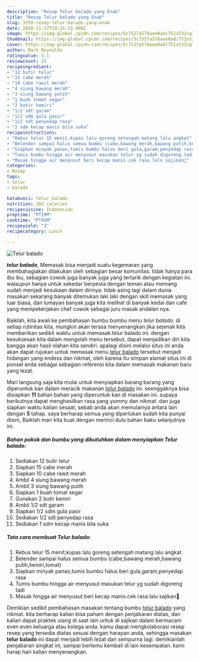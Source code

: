 ```yaml
---
description: "Resep Telur balado yang Enak"
title: "Resep Telur balado yang Enak"
slug: 3359-resep-telur-balado-yang-enak
date: 2020-11-27T19:15:15.008Z
image: https://img-global.cpcdn.com/recipes/5c7527a576aee0ad/751x532cq70/telur-balado-foto-resep-utama.jpg
thumbnail: https://img-global.cpcdn.com/recipes/5c7527a576aee0ad/751x532cq70/telur-balado-foto-resep-utama.jpg
cover: https://img-global.cpcdn.com/recipes/5c7527a576aee0ad/751x532cq70/telur-balado-foto-resep-utama.jpg
author: Mark Reynolds
ratingvalue: 3.1
reviewcount: 15
recipeingredient:
- "12 butir telur"
- "15 cabe merah"
- "10 cabe rawit merah"
- "4 siung bawang merah"
- "3 siung bawang putih"
- "1 buah tomat segar"
- "2 butir kemiri"
- "1/2 sdt garam"
- "1/2 sdm gula pasir"
- "1/2 sdt penyedap rasa"
- "1 sdm kecap manis bila suka"
recipeinstructions:
- "Rebus telur 15 menit,kupas lalu goreng setengah matang lalu angkat"
- "Belender sampai halus semua bumbu (cabe,bawang merah,bawang putih,kemiri,tomat)"
- "Siapkan minyak panas,tumis bumbu halus beri gula,garam,penyedap rasa"
- "Tumis bumbu hingga air menyusut masukan telur yg sudah digoreng tadi"
- "Masak hingga air menyusut beri kecap manis.cek rasa lalu sajikan🤤"
categories:
- Resep
tags:
- telur
- balado

katakunci: telur balado 
nutrition: 203 calories
recipecuisine: Indonesian
preptime: "PT19M"
cooktime: "PT45M"
recipeyield: "3"
recipecategory: Lunch

---
```



![Telur balado](https://img-global.cpcdn.com/recipes/5c7527a576aee0ad/751x532cq70/telur-balado-foto-resep-utama.jpg)

<b><i>telur balado</i></b>, Memasak bisa menjadi suatu kegemaran yang membahagiakan dilakukan oleh sebagian besar komunitas. tidak hanya para ibu ibu, sebagian cowok juga banyak juga yang tertarik dengan kegiatan ini. walaupun hanya untuk sekedar berpesta dengan teman atau memang sudah menjadi kesukaan dalam dirinya. tidak asing lagi dalam dunia masakan sekarang banyak ditemukan laki laki dengan skill memasak yang luar biasa, dan lumayan banyak juga kita melihat di banyak kedai dan cafe yang mempekerjakan chef cowok sebagai juru masak andalan nya.

Baiklah, kita awali ke pembahasan bumbu bumbu menu <i>telur balado</i>. di setiap rutinitas kita, mungkin akan terasa menyenangkan jika sejenak kita memberikan sedikit waktu untuk memasak telur balado ini. dengan kesuksesan kita dalam mengolah menu tersebut, dapat menjadikan diri kita bangga akan hasil olahan kita sendiri. apalagi disini melalui situs ini anda akan dapat rujukan untuk memasak menu <u>telur balado</u> tersebut menjadi hidangan yang endess dan nikmat, oleh karena itu simpan alamat situs ini di ponsel anda sebagai sebagian referensi kita dalam memasak makanan baru yang lezat.




Mari langsung saja kita mulai untuk menyiapkan barang barang yang diperuntuk kan dalam meracik makanan <u><i>telur balado</i></u> ini. seenggaknya bisa disiapkan <b>11</b> bahan bahan yang diperuntuk kan di masakan ini. supaya berikutnya dapat menghasilkan rasa yang yummy dan nikmat. dan juga siapkan waktu kalian sesaat, sebab anda akan memulainya antara lain dengan <b>5</b> tahap. saya berharap semua yang diperlukan sudah kita punyai disini, Baiklah mari kita buat dengan merinci dulu bahan baku selanjutnya ini.

<!--inarticleads1-->

##### Bahan pokok dan bumbu yang dibutuhkan dalam menyiapkan Telur balado:

1. Sediakan 12 butir telur
1. Siapkan 15 cabe merah
1. Siapkan 10 cabe rawit merah
1. Ambil 4 siung bawang merah
1. Ambil 3 siung bawang putih
1. Siapkan 1 buah tomat segar
1. Gunakan 2 butir kemiri
1. Ambil 1/2 sdt garam
1. Siapkan 1/2 sdm gula pasir
1. Sediakan 1/2 sdt penyedap rasa
1. Sediakan 1 sdm kecap manis bila suka




<!--inarticleads2-->

##### Tata cara membuat Telur balado:

1. Rebus telur 15 menit,kupas lalu goreng setengah matang lalu angkat
1. Belender sampai halus semua bumbu (cabe,bawang merah,bawang putih,kemiri,tomat)
1. Siapkan minyak panas,tumis bumbu halus beri gula,garam,penyedap rasa
1. Tumis bumbu hingga air menyusut masukan telur yg sudah digoreng tadi
1. Masak hingga air menyusut beri kecap manis.cek rasa lalu sajikan🤤




Demikian sedikit pembahasan masakan tentang bumbu <u>telur balado</u> yang nikmat. kita berharap kalian bisa paham dengan penjabaran diatas, dan kalian dapat praktek ulang di saat lain untuk di sajikan dalam bermacam even even keluarga atau kolega anda. kamu dapat mengkolaborasi resep resep yang tersedia diatas sesuai dengan harapan anda, sehingga masakan <b>telur balado</b> ini dapat menjadi lebih lezat dan sempurna lagi. demikianlah penjabaran singkat ini, sampai bertemu kembali di lain kesempatan. kami harap hari kalian menyenangkan.

